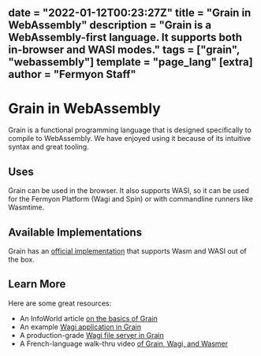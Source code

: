 date = "2022-01-12T00:23:27Z"
title = "Grain in WebAssembly"
description = "Grain is a WebAssembly-first language. It supports both in-browser and WASI modes."
tags = ["grain", "webassembly"]
template = "page_lang"
[extra]
author = "Fermyon Staff"
---
# Grain in WebAssembly

Grain is a functional programming language that is designed specifically to compile to WebAssembly.
We have enjoyed using it because of its intuitive syntax and great tooling.


## Uses

Grain can be used in the browser. It also supports WASI, so it can be used for the Fermyon Platform (Wagi and Spin) or with commandline runners like Wasmtime.


## Available Implementations

Grain has an [official implementation](https://grain-lang.org/) that supports Wasm and WASI out of the box.

## Learn More

Here are some great resources:

- An InfoWorld article [on the basics of Grain](https://www.infoq.com/news/2021/05/grain-web-assembly-first/)
- An example [Wagi application in Grain](https://github.com/deislabs/hello-wagi-grain)
- A production-grade [Wagi file server in Grain](https://github.com/deislabs/wagi-fileserver)
- A French-language walk-thru video [of Grain, Wagi, and Wasmer](https://youtu.be/TDNxLGMDuVs)
